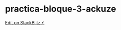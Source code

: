 # practica-bloque-3-ackuze

[Edit on StackBlitz ⚡️](https://stackblitz.com/edit/practica-bloque-3-ackuze)